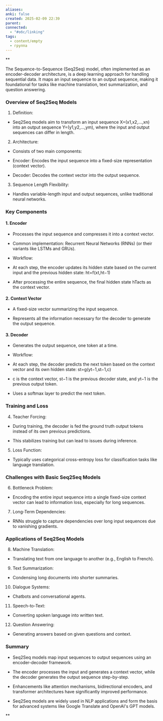 ```yaml
---
aliases: 
anki: false
created: 2025-02-09 22:39
parent: 
connected:
  - "#обс/linking"
tags:
  - content/empty
  - группа
---
```

**

The Sequence-to-Sequence (Seq2Seq) model, often implemented as an encoder-decoder architecture, is a deep learning approach for handling sequential data. It maps an input sequence to an output sequence, making it foundational for tasks like machine translation, text summarization, and question answering.

### Overview of Seq2Seq Models

1. Definition:
    

- Seq2Seq models aim to transform an input sequence X=(x1,x2,…,xn) into an output sequence Y=(y1,y2,…,ym), where the input and output sequences can differ in length.
    

2. Architecture:
    

- Consists of two main components:
    

- Encoder: Encodes the input sequence into a fixed-size representation (context vector).
    
- Decoder: Decodes the context vector into the output sequence.
    

3. Sequence Length Flexibility:
    

- Handles variable-length input and output sequences, unlike traditional neural networks.
    

### Key Components

#### 1. Encoder

- Processes the input sequence and compresses it into a context vector.
    
- Common implementation: Recurrent Neural Networks (RNNs) (or their variants like LSTMs and GRUs).
    
- Workflow:
    

- At each step, the encoder updates its hidden state based on the current input and the previous hidden state: ht=f(xt,ht−1)
    
- After processing the entire sequence, the final hidden state hT​ acts as the context vector.
    

#### 2. Context Vector

- A fixed-size vector summarizing the input sequence.
    
- Represents all the information necessary for the decoder to generate the output sequence.
    

#### 3. Decoder

- Generates the output sequence, one token at a time.
    
- Workflow:
    

- At each step, the decoder predicts the next token based on the context vector and its own hidden state: st=g(yt−1,st−1,c)
    
- c is the context vector, st−1​ is the previous decoder state, and yt−1​ is the previous output token.
    

- Uses a softmax layer to predict the next token.
    

### Training and Loss

4. Teacher Forcing:
    

- During training, the decoder is fed the ground truth output tokens instead of its own previous predictions.
    
- This stabilizes training but can lead to issues during inference.
    

5. Loss Function:
    

- Typically uses categorical cross-entropy loss for classification tasks like language translation.
    

### Challenges with Basic Seq2Seq Models

6. Bottleneck Problem:
    

- Encoding the entire input sequence into a single fixed-size context vector can lead to information loss, especially for long sequences.
    

7. Long-Term Dependencies:
    

- RNNs struggle to capture dependencies over long input sequences due to vanishing gradients.
    

### Applications of Seq2Seq Models

8. Machine Translation:
    

- Translating text from one language to another (e.g., English to French).
    

9. Text Summarization:
    

- Condensing long documents into shorter summaries.
    

10. Dialogue Systems:
    

- Chatbots and conversational agents.
    

11. Speech-to-Text:
    

- Converting spoken language into written text.
    

12. Question Answering:
    

- Generating answers based on given questions and context.
    

### Summary

- Seq2Seq models map input sequences to output sequences using an encoder-decoder framework.
    
- The encoder processes the input and generates a context vector, while the decoder generates the output sequence step-by-step.
    
- Enhancements like attention mechanisms, bidirectional encoders, and transformer architectures have significantly improved performance.
    
- Seq2Seq models are widely used in NLP applications and form the basis for advanced systems like Google Translate and OpenAI's GPT models.
    

**